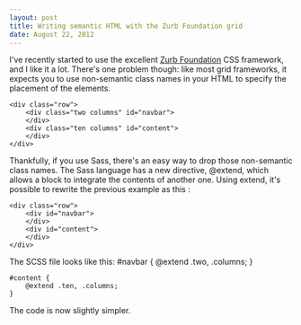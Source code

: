 ```yaml
---
layout: post
title: Writing semantic HTML with the Zurb Foundation grid
date: August 22, 2012
---
```


I've recently started to use the excellent [Zurb
Foundation](http://foundation.zurb.com/) CSS framework, and I like it a lot. There's
one problem though: like most grid frameworks, it expects you to use non-semantic class names in your HTML to specify the placement of the elements.

<!-- more -->

    <div class="row">
        <div class="two columns" id="navbar">
        </div>
        <div class="ten columns" id="content">
        </div>
    </div>

Thankfully, if you use Sass, there's an easy way to drop those non-semantic
class names. The Sass language has a new directive, @extend, which allows a block to integrate the contents of another one. 
Using extend, it's possible to rewrite the previous example as this :

    <div class="row">
        <div id="navbar">
        </div>
        <div id="content">
        </div>
    </div>

The SCSS file looks like this:
    #navbar {
        @extend .two, .columns;
    }

    #content {
        @extend .ten, .columns;
    }

The code is now slightly simpler.
